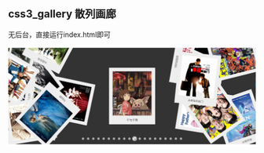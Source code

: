 ## css3_gallery 散列画廊

无后台，直接运行index.html即可

![index](https://github.com/w190768613/css/blob/master/css3_gallery/index.png)
